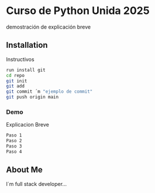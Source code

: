 # Curso de Python Unida 2025

demostración de explicación breve

## Installation

Instructivos

```bash
run install git
cd repo
git init
git add
git commit ´m "ejemplo de commit"
git push origin main
```
### Demo
Explicacion Breve
```bash
Paso 1
Paso 2
Paso 3
Paso 4
```

## About Me

I´m full stack developer...
